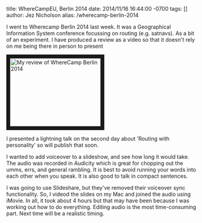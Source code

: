 title: WhereCampEU, Berlin 2014
date: 2014/11/16 16:44:00 -0700
tags: []
author: Jez Nicholson
alias: /wherecamp-berlin-2014

​I went to Wherecamp Berlin 2014 last week. It was a Geographical Information System conference focussing on routing (e.g. satnavs).
As a bit of an experiment. I have produced a review as a video so that it doesn't rely on me being there in person to present 

<a href="http://www.youtube.com/watch?feature=player_embedded&v=jX2XbXdouOU
" target="_blank"><img src="http://img.youtube.com/vi/jX2XbXdouOU/0.jpg" 
alt="My review of WhereCamp Berlin 2014" width="240" height="180" border="10" /></a>

I presented a lightning talk on the second day about 'Routing with personality' so will publish that soon.

I wanted to add voiceover to a slideshow, and see how long it would take. The audio was recorded in Audicity which is great for chopping out the umms, errs, and general rambling. It is best to avoid running your words into each other when you speak. It is also good to talk in compact sentences.

I was going to use Slideshare, but they've removed their voiceover sync functionality. So, I videod the slides on my Mac and joined the audio using iMovie. In all, it took about 4 hours but that may have been because I was working out how to do everything. Editing audio is the most time-consuming part. Next time will be a realistic timing.